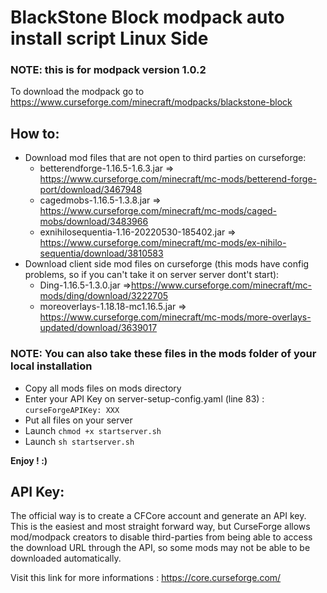 # BlackStone Block modpack auto install script Linux Side

### NOTE: this is for modpack version 1.0.2

To download the modpack go to https://www.curseforge.com/minecraft/modpacks/blackstone-block

## How to:

- Download mod files that are not open to third parties on curseforge:
  * betterendforge-1.16.5-1.6.3.jar => https://www.curseforge.com/minecraft/mc-mods/betterend-forge-port/download/3467948
  * cagedmobs-1.16.5-1.3.8.jar => https://www.curseforge.com/minecraft/mc-mods/caged-mobs/download/3483966
  * exnihilosequentia-1.16-20220530-185402.jar => https://www.curseforge.com/minecraft/mc-mods/ex-nihilo-sequentia/download/3810583
- Download client side mod files on curseforge (this mods have config problems, so if you can't take it on server server dont't start):
  * Ding-1.16.5-1.3.0.jar =>https://www.curseforge.com/minecraft/mc-mods/ding/download/3222705
  * moreoverlays-1.18.18-mc1.16.5.jar => https://www.curseforge.com/minecraft/mc-mods/more-overlays-updated/download/3639017

### NOTE: You can also take these files in the mods folder of your local installation

- Copy all mods files on mods directory
- Enter your API Key on server-setup-config.yaml (line 83) : `curseForgeAPIKey: XXX`
- Put all files on your server
- Launch `chmod +x startserver.sh`
- Launch `sh startserver.sh`

**Enjoy ! :)**

## API Key:

The official way is to create a CFCore account and generate an API key. This is the easiest and most straight forward way, but CurseForge allows mod/modpack creators to disable third-parties from being able to access the download URL through the API, so some mods may not be able to be downloaded automatically.

Visit this link for more informations : https://core.curseforge.com/

